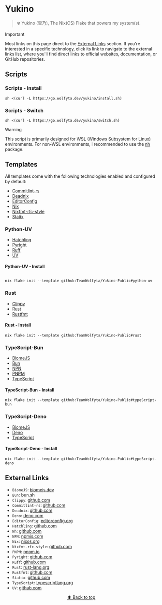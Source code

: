# Yukino

> ❄️ Yukino (雪乃), The Nix(OS) Flake that powers my system(s).

> [!IMPORTANT]
> Most links on this page direct to the [External Links](#external-links) section. If you're interested in a specific technology, click its link to navigate to the external links list, where you'll find direct links to official websites, documentation, or GitHub repositories.

## Scripts

### Scripts - Install

```shell
sh <(curl -L https://go.wolfyta.dev/yukino/install.sh)
```

### Scripts - Switch

```shell
sh <(curl -L https://go.wolfyta.dev/yukino/switch.sh)
```

> [!WARNING]
> This script is primarily designed for WSL (Windows Subsystem for Linux) environments. For non-WSL environments, I recommended to use the [nh](#external-links) package.

## Templates

All templates come with the following technologies enabled and configured by default:

- [Commitlint-rs](#external-links)
- [Deadnix](#external-links)
- [EditorConfig](#external-links)
- [Nix](#external-links)
- [Nixfmt-rfc-style](#external-links)
- [Statix](#external-links)

### Python-UV

- [Hatchling](#external-links)
- [Pyright](#external-links)
- [Ruff](#external-links)
- [UV](#external-links)

#### Python-UV - Install

```shell

nix flake init --template github:TeamWolfyta/Yukino-Public#python-uv
```

### Rust

- [Clippy](#external-links)
- [Rust](#external-links)
- [Rustfmt](#external-links)

#### Rust - Install

```shell
nix flake init --template github:TeamWolfyta/Yukino-Public#rust
```

### TypeScript-Bun

- [BiomeJS](#external-links)
- [Bun](#external-links)
- [NPN](#external-links)
- [PNPM](#external-links)
- [TypeScript](#external-links)

#### TypeScript-Bun - Install

```shell
nix flake init --template github:TeamWolfyta/Yukino-Public#typeScript-bun
```

### TypeScript-Deno

- [BiomeJS](#external-links)
- [Deno](#external-links)
- [TypeScript](#external-links)

#### TypeScript-Deno - Install

```shell
nix flake init --template github:TeamWolfyta/Yukino-Public#typeScript-deno
```

## External Links

- `BiomeJS`: [biomejs.dev](https://biomejs.dev)
- `Bun`: [bun.sh](https://bun.sh)
- `Clippy`: [github.com](https://github.com/rust-lang/rust-clippy)
- `Commitlint-rs`: [github.com](https://github.com/keisukeyamashita/commitlint-rs)
- `Deadnix`: [github.com](https://github.com/astro/deadnix)
- `Deno`: [deno.com](https://deno.com)
- `EditorConfig`: [editorconfig.org](https://editorconfig.org)
- `Hatchling`: [github.com](https://github.com/pypa/hatch)
- `Nh`: [github.com](https://github.com/viperML/nh)
- `NPN`: [npmjs.com](https://www.npmjs.com)
- `Nix`: [nixos.org](https://nixos.org)
- `Nixfmt-rfc-style`: [github.com](https://github.com/NixOS/nixfmt)
- `PNPM`: [pnpm.io](https://pnpm.io/)
- `Pyright`: [github.com](https://github.com/microsoft/pyright)
- `Ruff`: [github.com](https://github.com/astral-sh/ruff)
- `Rust`: [rust-lang.org](https://www.rust-lang.org)
- `Rustfmt`: [github.com](https://github.com/rust-lang/rustfmt)
- `Statix`: [github.com](https://github.com/oppiliappan/statix)
- `TypeScript`: [typescriptlang.org](https://www.typescriptlang.org/)
- `UV`: [github.com](https://github.com/astral-sh/uv)

<div align="middle" >
  <p>
    <a href="#yukino">⬆️ Back to top</a>
  </p>
</div>
